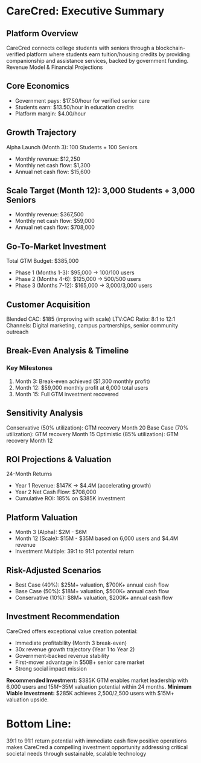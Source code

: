 # CareCred: Executive Summary

## Platform Overview
CareCred connects college students with seniors through a blockchain-verified platform where students earn tuition/housing credits by providing companionship and assistance services, backed by government funding.
Revenue Model & Financial Projections

## Core Economics

* Government pays: $17.50/hour for verified senior care
* Students earn: $13.50/hour in education credits
* Platform margin: $4.00/hour

## Growth Trajectory
Alpha Launch (Month 3): 100 Students + 100 Seniors

* Monthly revenue: $12,250
* Monthly net cash flow: $1,300
* Annual net cash flow: $15,600

## Scale Target (Month 12): 3,000 Students + 3,000 Seniors

* Monthly revenue: $367,500
* Monthly net cash flow: $59,000
* Annual net cash flow: $708,000

## Go-To-Market Investment
Total GTM Budget: $385,000

* Phase 1 (Months 1-3): $95,000 → 100/100 users
* Phase 2 (Months 4-6): $125,000 → 500/500 users
* Phase 3 (Months 7-12): $165,000 → 3,000/3,000 users

## Customer Acquisition

Blended CAC: $185 (improving with scale)
LTV:CAC Ratio: 8:1 to 12:1
Channels: Digital marketing, campus partnerships, senior community outreach

## Break-Even Analysis & Timeline
### Key Milestones

1. Month 3: Break-even achieved ($1,300 monthly profit)
2. Month 12: $59,000 monthly profit at 6,000 total users
3. Month 15: Full GTM investment recovered

## Sensitivity Analysis

Conservative (50% utilization): GTM recovery Month 20
Base Case (70% utilization): GTM recovery Month 15
Optimistic (85% utilization): GTM recovery Month 12

## ROI Projections & Valuation
24-Month Returns

* Year 1 Revenue: $147K → $4.4M (accelerating growth)
* Year 2 Net Cash Flow: $708,000
* Cumulative ROI: 185% on $385K investment

## Platform Valuation

* Month 3 (Alpha): $2M - $6M
* Month 12 (Scale): $15M - $35M based on 6,000 users and $4.4M revenue
* Investment Multiple: 39:1 to 91:1 potential return

## Risk-Adjusted Scenarios

* Best Case (40%): $25M+ valuation, $700K+ annual cash flow
* Base Case (50%): $18M+ valuation, $500K+ annual cash flow
* Conservative (10%): $8M+ valuation, $200K+ annual cash flow

## Investment Recommendation
CareCred offers exceptional value creation potential:

* Immediate profitability (Month 3 break-even)
* 30x revenue growth trajectory (Year 1 to Year 2)
* Government-backed revenue stability
* First-mover advantage in $50B+ senior care market
* Strong social impact mission

**Recommended Investment:** $385K GTM enables market leadership with 6,000 users and $15M-$35M valuation potential within 24 months.
**Minimum Viable Investment:** $285K achieves 2,500/2,500 users with $15M+ valuation upside.

# Bottom Line: 
39:1 to 91:1 return potential with immediate cash flow positive operations makes CareCred a compelling investment opportunity addressing critical societal needs through sustainable, scalable technology